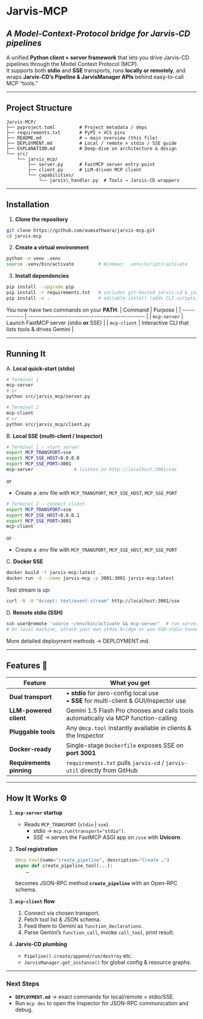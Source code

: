 # Jarvis-MCP  
*A Model-Context-Protocol bridge for Jarvis-CD pipelines*
---

A unified **Python client + server framework** that lets you drive Jarvis-CD pipelines through the Model Context Protocol (MCP).  
It supports both **stdio** and **SSE** transports, runs **locally or remotely**, and wraps **Jarvis-CD’s Pipeline & JarvisManager APIs** behind easy-to-call MCP “tools.”

---

## Project Structure
```
Jarvis-MCP/
├── pyproject.toml         # Project metadata / deps
├── requirements.txt       # PyPI + VCS pins
├── README.md              # ← main overview (this file)
├── DEPLOYMENT.md          # Local / remote × stdio / SSE guide
├── EXPLANATION.md         # Deep-dive on architecture & design
└── src/
    └── jarvis_mcp/
        ├── server.py      # FastMCP server entry-point
        ├── client.py      # LLM-driven MCP client
        └── capabilities/
            └── jarvis\_handler.py  # Tools → Jarvis-CD wrappers
```

---

## Installation

1. **Clone the repository**
```bash
git clone https://github.com/aumsathwara/jarvis-mcp.git
cd jarvis-mcp
```
2. **Create a virtual environment**
```bash
python -m venv .venv
source .venv/bin/activate         # Windows: .venv\Scripts\activate
```
3. **Install dependencies**
```bash
pip install --upgrade pip
pip install -r requirements.txt   # includes git-hosted jarvis-cd & jarvis-util
pip install -e .                  # editable install (adds CLI scripts)
```

You now have two commands on your **PATH**:
| Command      | Purpose                                          |
| ------------ | ------------------------------------------------ |
| `mcp-server` | Launch FastMCP server (stdio **or** SSE)         |
| `mcp-client` | Interactive CLI that lists tools & drives Gemini |

---

## Running It 

A. **Local quick-start (stdio)**

```bash
# Terminal 1
mcp-server
# or
python src/jarvis_mcp/server.py           
```

```bash
# Terminal 2
mcp-client
# or
python src/jarvis_mcp/client.py
```



B. **Local SSE (multi-client / Inspector)**
```bash
# Terminal 1 – start server
export MCP_TRANSPORT=sse
export MCP_SSE_HOST=0.0.0.0
export MCP_SSE_PORT=3001
mcp-server               # listens on http://localhost:3001/sse
```
or 
- Create a .env file with `MCP_TRANSPORT`, `MCP_SSE_HOST`, `MCP_SSE_PORT`

```bash
# Terminal 2 – connect client
export MCP_TRANSPORT=sse
export MCP_SSE_HOST=0.0.0.1
export MCP_SSE_PORT=3001
mcp-client
```
or 
- Create a .env file with `MCP_TRANSPORT`, `MCP_SSE_HOST`, `MCP_SSE_PORT`

C. **Docker SSE**
```bash
docker build -t jarvis-mcp:latest .
docker run -d --name jarvis-mcp -p 3001:3001 jarvis-mcp:latest
```
Test stream is up:
```bash
curl -N -H "Accept: text/event-stream" http://localhost:3001/sse
```
D. **Remote stdio (SSH)**
```bash
ssh user@remote 'source ~/env/bin/activate && mcp-server'  # run server
# On local machine, attach your own stdio bridge or use SSH-stdin tunneling
```

More detailed deployment methods → DEPLOYMENT.md.

---

## Features 🔑

| Feature                  | What you get                                                                            |
| ------------------------ | --------------------------------------------------------------------------------------- |
| **Dual transport**       | • **stdio** for zero-config local use<br>• **SSE** for multi-client & GUI/Inspector use |
| **LLM-powered client**   | Gemini 1.5 Flash Pro chooses and calls tools automatically via MCP function-calling         |
| **Pluggable tools**      | Any `@mcp.tool` instantly available in clients & the Inspector                          |
| **Docker-ready**         | Single-stage `Dockerfile` exposes SSE on **port 3001**                                  |
| **Requirements pinning** | `requirements.txt` pulls `jarvis-cd` / `jarvis-util` directly from GitHub               |

---

## How It Works ⚙️

1. **`mcp-server` startup**

   * Reads `MCP_TRANSPORT` (`stdio` | `sse`).
        * *stdio* → `mcp.run(transport="stdio")`.
        * *SSE*   → serves the FastMCP ASGI app on `/sse` with **Uvicorn**.

2. **Tool registration**

   ```python
   @mcp.tool(name="create_pipeline", description="Create …")
   async def create_pipeline_tool(...):
       …
   ```

   becomes JSON-RPC method **`create_pipeline`** with an Open-RPC schema.

3. **`mcp-client` flow**

   1. Connect via chosen transport.
   2. Fetch tool list & JSON schema.
   3. Feed them to Gemini as `function_declarations`.
   4. Parse Gemini’s `function_call`, invoke `call_tool`, print result.

4. **Jarvis-CD plumbing**

   * `Pipeline().create/append/run/destroy` etc.
   * `JarvisManager.get_instance()` for global config & resource graphs.

---

### Next Steps

* **`DEPLOYMENT.md`** → exact commands for local/remote × stdio/SSE.
* Run `mcp dev` to open the Inspector for JSON-RPC communication and debug.
